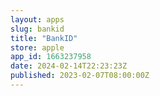 ```yaml
---
layout: apps
slug: bankid
title: "BankID"
store: apple
app_id: 1663237958
date: 2024-02-14T22:23:23Z
published: 2023-02-07T08:00:00Z
---
```

